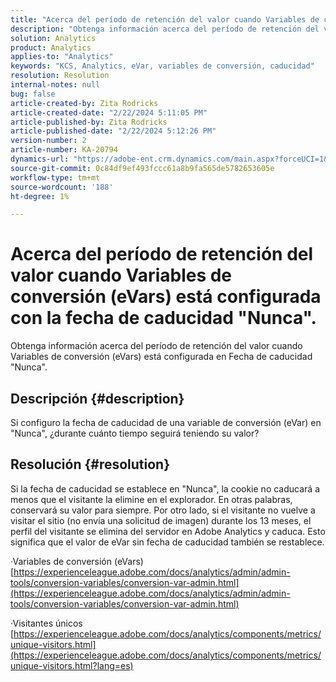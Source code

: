 ```yaml
---
title: "Acerca del período de retención del valor cuando Variables de conversión (eVars) está establecido en \"Nunca\" fecha de caducidad."
description: "Obtenga información acerca del período de retención del valor cuando Variables de conversión (eVars) está establecida en \"Nunca\" fecha de caducidad."
solution: Analytics
product: Analytics
applies-to: "Analytics"
keywords: "KCS, Analytics, eVar, variables de conversión, caducidad"
resolution: Resolution
internal-notes: null
bug: false
article-created-by: Zita Rodricks
article-created-date: "2/22/2024 5:11:05 PM"
article-published-by: Zita Rodricks
article-published-date: "2/22/2024 5:12:26 PM"
version-number: 2
article-number: KA-20794
dynamics-url: "https://adobe-ent.crm.dynamics.com/main.aspx?forceUCI=1&pagetype=entityrecord&etn=knowledgearticle&id=f8dece5a-a5d1-ee11-9079-6045bd0061cb"
source-git-commit: 0c84df9ef493fccc61a8b9fa565de5782653605e
workflow-type: tm+mt
source-wordcount: '188'
ht-degree: 1%

---
```


# Acerca del período de retención del valor cuando Variables de conversión (eVars) está configurada con la fecha de caducidad &quot;Nunca&quot;.


Obtenga información acerca del período de retención del valor cuando Variables de conversión (eVars) está configurada en Fecha de caducidad &quot;Nunca&quot;.

## Descripción {#description}

Si configuro la fecha de caducidad de una variable de conversión (eVar) en &quot;Nunca&quot;, ¿durante cuánto tiempo seguirá teniendo su valor?

## Resolución {#resolution}


Si la fecha de caducidad se establece en &quot;Nunca&quot;, la cookie no caducará a menos que el visitante la elimine en el explorador. En otras palabras, conservará su valor para siempre. Por otro lado, si el visitante no vuelve a visitar el sitio (no envía una solicitud de imagen) durante los 13 meses, el perfil del visitante se elimina del servidor en Adobe Analytics y caduca. Esto significa que el valor de eVar sin fecha de caducidad también se restablece.

·Variables de conversión (eVars)
[https://experienceleague.adobe.com/docs/analytics/admin/admin-tools/conversion-variables/conversion-var-admin.html](https://experienceleague.adobe.com/docs/analytics/admin/admin-tools/conversion-variables/conversion-var-admin.html)

·Visitantes únicos
[https://experienceleague.adobe.com/docs/analytics/components/metrics/unique-visitors.html](https://experienceleague.adobe.com/docs/analytics/components/metrics/unique-visitors.html?lang=es)
